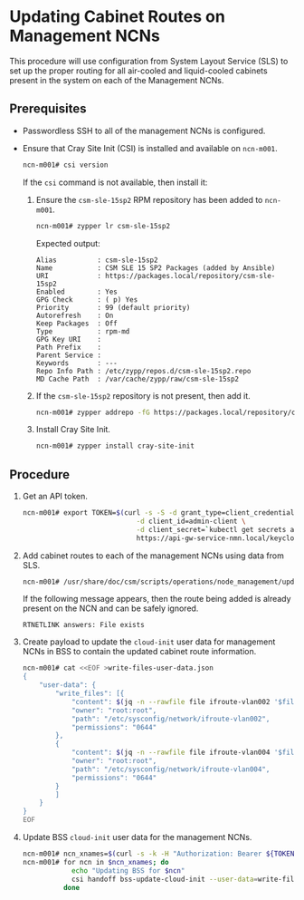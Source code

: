 # Updating Cabinet Routes on Management NCNs

This procedure will use configuration from System Layout Service (SLS) to set up the proper routing
for all air-cooled and liquid-cooled cabinets present in the system on each of the Management NCNs.

## Prerequisites

- Passwordless SSH to all of the management NCNs is configured.
- Ensure that Cray Site Init (CSI) is installed and available on `ncn-m001`.

    ```bash
    ncn-m001# csi version
    ```

    If the `csi` command is not available, then install it:

    1. Ensure the `csm-sle-15sp2` RPM repository has been added to `ncn-m001`.

        ```bash
        ncn-m001# zypper lr csm-sle-15sp2
        ```

        Expected output:

        ```text
        Alias          : csm-sle-15sp2
        Name           : CSM SLE 15 SP2 Packages (added by Ansible)
        URI            : https://packages.local/repository/csm-sle-15sp2
        Enabled        : Yes
        GPG Check      : ( p) Yes
        Priority       : 99 (default priority)
        Autorefresh    : On
        Keep Packages  : Off
        Type           : rpm-md
        GPG Key URI    :
        Path Prefix    :
        Parent Service :
        Keywords       : ---
        Repo Info Path : /etc/zypp/repos.d/csm-sle-15sp2.repo
        MD Cache Path  : /var/cache/zypp/raw/csm-sle-15sp2
        ```

    1. If the `csm-sle-15sp2` repository is not present, then add it.

        ```bash
        ncn-m001# zypper addrepo -fG https://packages.local/repository/csm-sle-15sp2 csm-sle-15sp2
        ```

    1. Install Cray Site Init.

        ```bash
        ncn-m001# zypper install cray-site-init
        ```

## Procedure

1. Get an API token.

    ```bash
    ncn-m001# export TOKEN=$(curl -s -S -d grant_type=client_credentials \
                                -d client_id=admin-client \
                                -d client_secret=`kubectl get secrets admin-client-auth -o jsonpath='{.data.client-secret}' | base64 -d` \
                                https://api-gw-service-nmn.local/keycloak/realms/shasta/protocol/openid-connect/token | jq -r '.access_token')
    ```

1. Add cabinet routes to each of the management NCNs using data from SLS.

    ```bash
    ncn-m001# /usr/share/doc/csm/scripts/operations/node_management/update-ncn-cabinet-routes.sh
    ```

    If the following message appears, then the route being added is already present on the NCN and can be safely ignored.

    ```text
    RTNETLINK answers: File exists
    ```

1. Create payload to update the `cloud-init` user data for management NCNs in BSS to contain the updated cabinet route information.

    ```bash
    ncn-m001# cat <<EOF >write-files-user-data.json
    {
        "user-data": {
            "write_files": [{
                "content": $(jq -n --rawfile file ifroute-vlan002 '$file'),
                "owner": "root:root",
                "path": "/etc/sysconfig/network/ifroute-vlan002",
                "permissions": "0644"
            },
            {
                "content": $(jq -n --rawfile file ifroute-vlan004 '$file'),
                "owner": "root:root",
                "path": "/etc/sysconfig/network/ifroute-vlan004",
                "permissions": "0644"
            }
            ]
        }
    }
    EOF
    ```

1. Update BSS `cloud-init` user data for the management NCNs.

    ```bash
    ncn-m001# ncn_xnames=$(curl -s -k -H "Authorization: Bearer ${TOKEN}" "https://api-gw-service-nmn.local/apis/sls/v1/search/hardware?type=comptype_node&extra_properties.Role=Management" | jq -r '.[] | .Xname' | sort)
    ncn-m001# for ncn in $ncn_xnames; do
                echo "Updating BSS for $ncn"
                csi handoff bss-update-cloud-init --user-data=write-files-user-data.json --limit=${ncn}
              done
    ```
